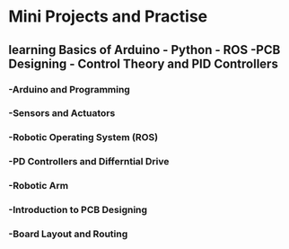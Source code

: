 # Mini Projects and Practise 
## learning  Basics of  Arduino - Python - ROS  -PCB Designing  - Control Theory and  PID Controllers
### -Arduino and Programming
### -Sensors and Actuators
### -Robotic Operating System (ROS)
### -PD Controllers and Differntial Drive
### -Robotic Arm
### -Introduction to PCB Designing
### -Board Layout and Routing

